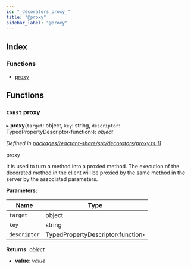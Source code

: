 ```yaml
---
id: "_decorators_proxy_"
title: "@proxy"
sidebar_label: "@proxy"
---
```


## Index

### Functions

* [proxy](_decorators_proxy_.md#const-proxy)

## Functions

### `Const` proxy

▸ **proxy**(`target`: object, `key`: string, `descriptor`: TypedPropertyDescriptor‹function›): *object*

*Defined in [packages/reactant-share/src/decorators/proxy.ts:11](https://github.com/unadlib/reactant/blob/a089af11/packages/reactant-share/src/decorators/proxy.ts#L11)*

proxy

It is used to turn a method into a proxied method.
The execution of the decorated method in the client will be proxied by the same method in the server by the associated parameters.

**Parameters:**

Name | Type |
------ | ------ |
`target` | object |
`key` | string |
`descriptor` | TypedPropertyDescriptor‹function› |

**Returns:** *object*

* **value**: *value*
